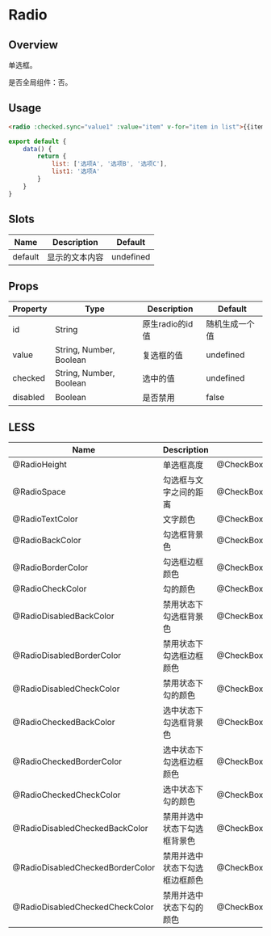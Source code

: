 # Radio

## Overview

单选框。

是否全局组件：否。

## Usage

```html
<radio :checked.sync="value1" :value="item" v-for="item in list">{{item}}</radio>
```

```javascript
export default {
    data() {
        return {
            list: ['选项A', '选项B', '选项C'],
            list1: '选项A'
        }
    }
}
```

## Slots

| Name | Description | Default |
| ----- | ----- | ----- |
| default | 显示的文本内容 | undefined |

## Props

| Property | Type | Description | Default |
| ----- | ----- | ----- | ----- |
| id | String | 原生radio的id值 | 随机生成一个值 |
| value | String, Number, Boolean | 复选框的值 | undefined |
| checked | String, Number, Boolean | 选中的值 | undefined |
| disabled | Boolean | 是否禁用 | false |

## LESS

| Name | Description | Default |
| ----- | ----- | ----- |
| @RadioHeight | 单选框高度 | @CheckBoxHeight |
| @RadioSpace | 勾选框与文字之间的距离 | @CheckBoxSpace |
| @RadioTextColor | 文字颜色 | @CheckBoxTextColor |
| @RadioBackColor | 勾选框背景色 | @CheckBoxBackColor |
| @RadioBorderColor | 勾选框边框颜色 | @CheckBoxBorderColor |
| @RadioCheckColor | 勾的颜色 | @CheckBoxCheckColor |
| @RadioDisabledBackColor | 禁用状态下勾选框背景色 | @CheckBoxDisabledBackColor |
| @RadioDisabledBorderColor | 禁用状态下勾选框边框颜色 | @CheckBoxDisabledBorderColor |
| @RadioDisabledCheckColor | 禁用状态下勾的颜色 | @CheckBoxDisabledCheckColor |
| @RadioCheckedBackColor | 选中状态下勾选框背景色 | @CheckBoxCheckedBackColor |
| @RadioCheckedBorderColor | 选中状态下勾选框边框颜色 | @CheckBoxCheckedBorderColor |
| @RadioCheckedCheckColor | 选中状态下勾的颜色 | @CheckBoxCheckedCheckColor |
| @RadioDisabledCheckedBackColor | 禁用并选中状态下勾选框背景色 | @CheckBoxDisabledCheckedBackColor |
| @RadioDisabledCheckedBorderColor | 禁用并选中状态下勾选框边框颜色 | @CheckBoxDisabledCheckedBorderColor |
| @RadioDisabledCheckedCheckColor | 禁用并选中状态下勾的颜色 | @CheckBoxDisabledCheckedCheckColor |